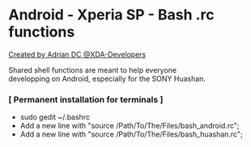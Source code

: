 # Android - Xperia SP - Bash .rc functions
[Created by Adrian DC @XDA-Developers](http://forum.xda-developers.com/member.php?u=2233641)

Shared shell functions are meant to help everyone<br />
developping on Android, especially for the SONY Huashan.<br />


### [ Permanent installation for terminals ]
- sudo gedit ~/.bashrc
- Add a new line with "source /Path/To/The/Files/bash_android.rc";
- Add a new line with "source /Path/To/The/Files/bash_huashan.rc";
